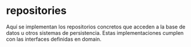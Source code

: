 # repositories

Aquí se implementan los repositorios concretos que acceden a la base de datos u otros sistemas de persistencia. Estas implementaciones cumplen con las interfaces definidas en domain.
